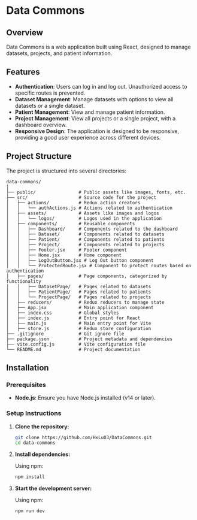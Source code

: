 # Data Commons

## Overview

Data Commons is a web application built using React, designed to manage datasets, projects, and patient information. 

## Features

- **Authentication**: Users can log in and log out. Unauthorized access to specific routes is prevented.
- **Dataset Management**: Manage datasets with options to view all datasets or a single dataset.
- **Patient Management**: View and manage patient information.
- **Project Management**: View all projects or a single project, with a dashboard overview.
- **Responsive Design**: The application is designed to be responsive, providing a good user experience across different devices.

## Project Structure

The project is structured into several directories:

```plaintext
data-commons/
│
├── public/                # Public assets like images, fonts, etc.
├── src/                   # Source code for the project
│   ├── actions/           # Redux action creators
│   │   └── authActions.js # Actions related to authentication
│   ├── assets/            # Assets like images and logos
│   │   └── logos/         # Logos used in the application
│   ├── components/        # Reusable components
│   │   ├── Dashboard/     # Components related to the dashboard
│   │   ├── Dataset/       # Components related to datasets
│   │   ├── Patient/       # Components related to patients
│   │   ├── Project/       # Components related to projects
│   │   ├── Footer.jsx     # Footer component
│   │   ├── Home.jsx       # Home component
│   │   ├── LogOutButton.jsx # Log Out button component
│   │   └── ProtectedRoute.jsx # Component to protect routes based on authentication
│   ├── pages/             # Page components, categorized by functionality
│   │   ├── DatasetPage/   # Pages related to datasets
│   │   ├── PatientPage/   # Pages related to patients
│   │   └── ProjectPage/   # Pages related to projects
│   ├── reducers/          # Redux reducers to manage state
│   ├── App.jsx            # Main application component
│   ├── index.css          # Global styles
│   ├── index.js           # Entry point for React
│   ├── main.js            # Main entry point for Vite
│   ├── store.js           # Redux store configuration
├── .gitignore             # Git ignore file
├── package.json           # Project metadata and dependencies
├── vite.config.js         # Vite configuration file
└── README.md              # Project documentation
```

## Installation

### Prerequisites

- **Node.js**: Ensure you have Node.js installed (v14 or later).

### Setup Instructions

1. **Clone the repository:**

   ```bash
   git clone https://github.com/HxLu03/DataCommons.git
   cd data-commons
   ```

2. **Install dependencies:**

   Using npm:
   ```bash
   npm install
   ```

3. **Start the development server:**

   Using npm:
   ```bash
   npm run dev
   ```